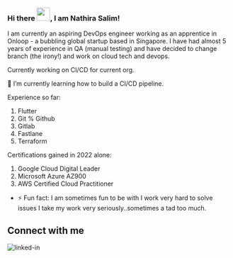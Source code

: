 ### Hi there <img src="https://raw.githubusercontent.com/MartinHeinz/MartinHeinz/master/wave.gif" width="30px">, I am Nathira Salim!

I am currently an aspiring DevOps engineer working as an apprentice in Onloop - a bubbling global startup based in Singapore.
I have had almost 5 years of experience in QA (manual testing) and have decided to change branch (the irony!) and work on cloud tech and devops.

Currently working on CI/CD for current org.

🌱 I’m currently learning how to build a CI/CD pipeline.

Experience so far:
1. Flutter
2. Git % Github
3. Gitlab
4. Fastlane
5. Terraform

Certifications gained in 2022 alone:
1. Google Cloud Digital Leader
2. Microsoft Azure AZ900
3. AWS Certified Cloud Practitioner

- ⚡ Fun fact: 
I am sometimes fun to be with
I work very hard to solve issues
I take my work very seriously..sometimes a tad too much.


## Connect with me

[<img align="left" alt="linked-in" src="https://img.shields.io/badge/linkedin-%230077B5.svg?&style=for-the-badge&logo=linkedin&logoColor=white" />](https://www.linkedin.com/in/nathira-salim-1969a235/)






<!--
**hirathameem/hirathameem** is a ✨ _special_ ✨ repository because its `README.md` (this file) appears on your GitHub profile.

Here are some ideas to get you started:

- 🔭 I’m currently working on ...
- 🌱 I’m currently learning ...
- 👯 I’m looking to collaborate on ...
- 🤔 I’m looking for help with ...
- 💬 Ask me about ...
- 📫 How to reach me: ...
- 😄 Pronouns: ...
- ⚡ Fun fact: ...
-->
